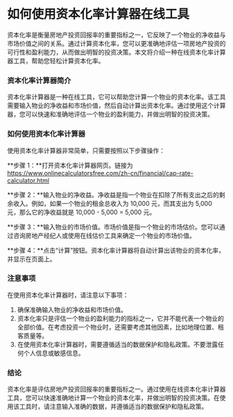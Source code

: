 如何使用资本化率计算器在线工具
===============

资本化率是衡量房地产投资回报率的重要指标之一，它反映了一个物业的净收益与市场价值之间的关系。通过计算资本化率，您可以更准确地评估一项房地产投资的可行性和盈利能力，从而做出明智的投资决策。本文将介绍一种在线资本化率计算器工具，帮助您轻松计算资本化率。

### 资本化率计算器简介

资本化率计算器是一种在线工具，它可以帮助您计算一个物业的资本化率。该工具需要输入物业的净收益和市场价值，然后自动计算出资本化率。通过使用这个计算器，您可以快速和准确地评估一个物业的盈利能力，并做出明智的投资决策。

### 如何使用资本化率计算器

使用资本化率计算器非常简单，只需要按照以下步骤操作：

**步骤 1：**打开资本化率计算器网页。链接为 <https://www.onlinecalculatorsfree.com/zh-cn/financial/cap-rate-calculator.html>

**步骤 2：**输入物业的净收益。净收益是指一个物业在扣除了所有支出之后的剩余收入。例如，如果一个物业的租金总收入为 10,000 元，而其支出为 5,000 元，那么它的净收益就是 10,000 - 5,000 = 5,000 元。

**步骤 3：**输入物业的市场价值。市场价值是指一个物业的市场估价。您可以通过咨询房地产经纪人或使用在线估价工具来确定一个物业的市场价值。

**步骤 4：**点击“计算”按钮。资本化率计算器将自动计算出该物业的资本化率，并显示在页面上。

### 注意事项

在使用资本化率计算器时，请注意以下事项：

1. 确保准确输入物业的净收益和市场价值。
2. 资本化率只是评估一个物业的盈利能力的指标之一，它并不能代表一个物业的全部价值。在考虑投资一个物业时，还需要考虑其他因素，比如地理位置、租客质量等。
3. 在使用资本化率计算器时，需要遵循适当的数据保护和隐私政策。不要泄露任何个人信息或敏感信息。

### 结论

资本化率是评估房地产投资回报率的重要指标之一。通过使用在线资本化率计算器工具，您可以快速准确地计算一个物业的资本化率，并做出明智的投资决策。在使用该工具时，请注意输入准确的数据，并遵循适当的数据保护和隐私政策。